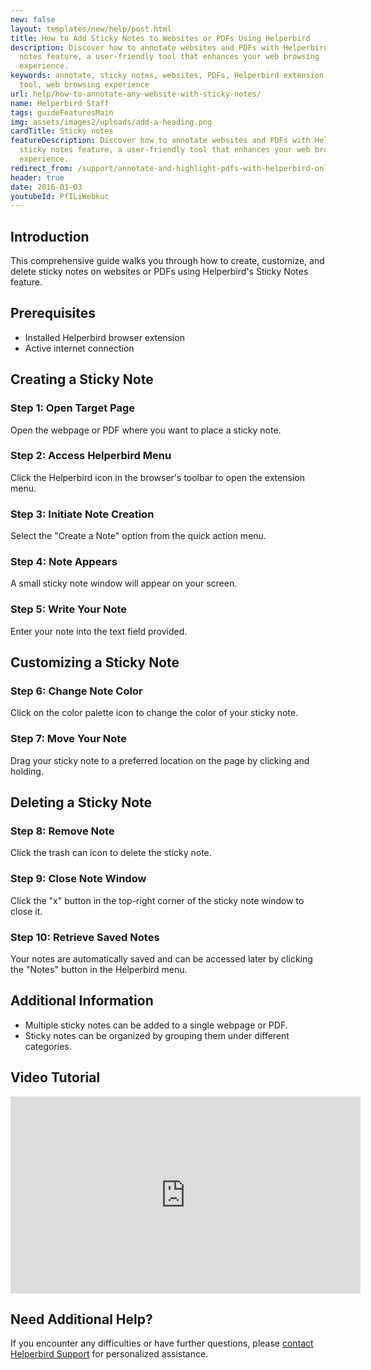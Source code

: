 ```yaml
---
new: false
layout: templates/new/help/post.html
title: How to Add Sticky Notes to Websites or PDFs Using Helperbird
description: Discover how to annotate websites and PDFs with Helperbird's sticky
  notes feature, a user-friendly tool that enhances your web browsing
  experience.
keywords: annotate, sticky notes, websites, PDFs, Helperbird extension, browser
  tool, web browsing experience
url: help/how-to-annotate-any-website-with-sticky-notes/
name: Helperbird Staff
tags: guideFeaturesMain
img: assets/images2/uploads/add-a-heading.png
cardTitle: Sticky notes
featureDescription: Discover how to annotate websites and PDFs with Helperbird's
  sticky notes feature, a user-friendly tool that enhances your web browsing
  experience.
redirect_from: /support/annotate-and-highlight-pdfs-with-helperbird-online-extension/
header: true
date: 2016-01-03
youtubeId: PfILiWebkuc
---
```

## Introduction
This comprehensive guide walks you through how to create, customize, and delete sticky notes on websites or PDFs using Helperbird's Sticky Notes feature.

## Prerequisites
- Installed Helperbird browser extension
- Active internet connection

## Creating a Sticky Note

### Step 1: Open Target Page
Open the webpage or PDF where you want to place a sticky note.

### Step 2: Access Helperbird Menu
Click the Helperbird icon in the browser's toolbar to open the extension menu.

### Step 3: Initiate Note Creation
Select the "Create a Note" option from the quick action menu.

### Step 4: Note Appears
A small sticky note window will appear on your screen. 

### Step 5: Write Your Note
Enter your note into the text field provided.

## Customizing a Sticky Note

### Step 6: Change Note Color
Click on the color palette icon to change the color of your sticky note.

### Step 7: Move Your Note
Drag your sticky note to a preferred location on the page by clicking and holding.

## Deleting a Sticky Note

### Step 8: Remove Note
Click the trash can icon to delete the sticky note.

### Step 9: Close Note Window
Click the "x" button in the top-right corner of the sticky note window to close it.

### Step 10: Retrieve Saved Notes
Your notes are automatically saved and can be accessed later by clicking the "Notes" button in the Helperbird menu.

## Additional Information
- Multiple sticky notes can be added to a single webpage or PDF.
- Sticky notes can be organized by grouping them under different categories.

## Video Tutorial
<div class="aspect-w-16 aspect-h-9">
<iframe width="560" height="315" src="https://www.youtube-nocookie.com/embed/jX3vbq5GD5k" title="YouTube video player" frameborder="0" allow="accelerometer; autoplay; clipboard-write; encrypted-media; gyroscope; picture-in-picture" allowfullscreen></iframe>
</div>

## Need Additional Help?
If you encounter any difficulties or have further questions, please [contact Helperbird Support](/support) for personalized assistance.
